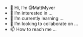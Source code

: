 - 👋 Hi, I’m @MattMyver
- 👀 I’m interested in ...
- 🌱 I’m currently learning ...
- 💞️ I’m looking to collaborate on ...
- 📫 How to reach me ...

<!---
MattMyver/MattMyver is a ✨ special ✨ repository because its `README.md` (this file) appears on your GitHub profile.
You can click the Preview link to take a look at your changes.
--->

